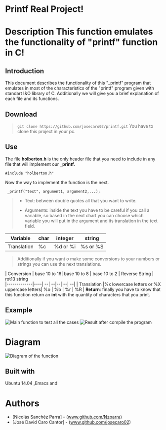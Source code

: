 # Printf Real Project!
# Description This function emulates the functionality of **"printf" function in C!**

## Introduction
This document describes the functionality of this "_printf" program that emulates in most of the characteristics of the "printf" program given with standart I&O library of C. Additionally we will give you a brief explanation of each file and its functions.
## Download
> `git clone https://github.com/josecaro02/printf.git`
You have to clone this project in your pc. 
## Use
The file **holberton.h** is the only header file that you need to include in any file that will implement our **_printf**.

`#include "holberton.h"`

Now the way to implement the function is the next.

` _printf("text", argument1, argument2,...);`

>- Text: between double quotes all that you want to write.
>
>- Arguments: inside the text you have to be careful if you call a variable, so based in the next chart you can choose which variable you will put in the argument and its translation in the text field.

|Variable     | char | integer  | string |  
|-------------|------|----------|--------|
| Translation |%c    | %d or %i |%s or %S     | 

>Additionally if you want o make some conversions to your numbers or strings you can use the next translations.

| Conversion  | base 10 to 16| base 10 to 8 | base 10 to 2  | Reverse String | rot13 string  
|-------------|----| --| --|--| --| --|
| Translation |%x lowercase letters or %X uppercase letters| %o | %b | %r | %R |
**Return**: finally you have to know that this function return an **int** with the quantity of characters that you print.

## Example
![Main function to test all the cases](https://i.pinimg.com/originals/c1/4d/35/c14d35f66fd88564c795cebcc29f2517.jpg)
![Result after compile the program](https://i.pinimg.com/originals/52/b3/53/52b35363ea961c3ff4381d62dc22ec72.jpg)




# Diagram
![Diagram of the function](https://i.pinimg.com/originals/e0/12/b0/e012b0148441f55cb9f7bd9ae9cd6cc6.jpg)

## Built with
Ubuntu 14.04 ,Emacs and 
# Authors
- [Nicolás Sanchéz Parra] - (www.github.com/Nzparra)
- [José David Caro Cantor] - (www.github.com/josecaro02)

